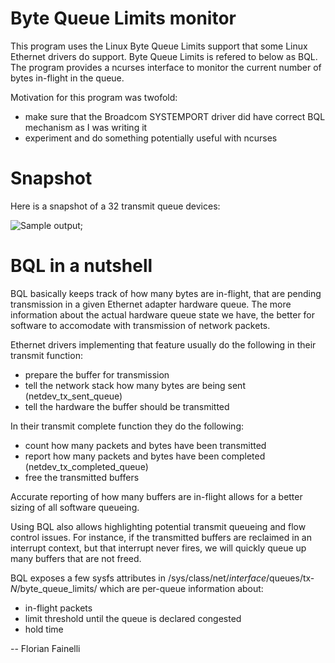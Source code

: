 # Byte Queue Limits monitor

This program uses the Linux Byte Queue Limits support that some Linux Ethernet
drivers do support. Byte Queue Limits is refered to below as BQL. The program
provides a ncurses interface to monitor the current number of bytes in-flight in
the queue.

Motivation for this program was twofold:
- make sure that the Broadcom SYSTEMPORT driver did have correct BQL mechanism
  as I was writing it
- experiment and do something potentially useful with ncurses

# Snapshot

Here is a snapshot of a 32 transmit queue devices:

![Sample output](https://raw.githubusercontent.com/ffainelli/bqlmon/gh-pages/bqlmon_snapshot.png);

# BQL in a nutshell

BQL basically keeps track of how many bytes are in-flight, that are pending
transmission in a given Ethernet adapter hardware queue. The more information
about the actual hardware queue state we have, the better for software to
accomodate with transmission of network packets.

Ethernet drivers implementing that feature usually do the following in their
transmit function:

- prepare the buffer for transmission
- tell the network stack how many bytes are being sent (netdev_tx_sent_queue)
- tell the hardware the buffer should be transmitted

In their transmit complete function they do the following:

- count how many packets and bytes have been transmitted
- report how many packets and bytes have been completed
  (netdev_tx_completed_queue)
- free the transmitted buffers

Accurate reporting of how many buffers are in-flight allows for a better sizing
of all software queueing.

Using BQL also allows highlighting potential transmit queueing and flow control
issues. For instance, if the transmitted buffers are reclaimed in an interrupt
context, but that interrupt never fires, we will quickly queue up many buffers
that are not freed.

BQL exposes a few sysfs attributes in
/sys/class/net/*interface*/queues/tx-*N*/byte_queue_limits/ which are per-queue
information about:

- in-flight packets
- limit threshold until the queue is declared congested
- hold time

--
Florian Fainelli

